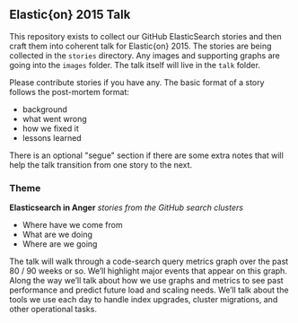 ## Elastic{on} 2015 Talk

This repository exists to collect our GitHub ElasticSearch stories and then
craft them into coherent talk for Elastic{on} 2015. The stories are being
collected in the `stories` directory. Any images and supporting graphs are going
into the `images` folder. The talk itself will live in the `talk` folder.

Please contribute stories if you have any. The basic format of a story follows
the post-mortem format:

* background
* what went wrong
* how we fixed it
* lessons learned

There is an optional "segue" section if there are some extra notes that will
help the talk transition from one story to the next.

### Theme

**Elasticsearch in Anger**
_stories from the GitHub search clusters_

* Where have we come from
* What are we doing
* Where are we going

The talk will walk through a code-search query metrics graph over the past 80 /
90 weeks or so. We’ll highlight major events that appear on this graph. Along
the way we’ll talk about how we use graphs and metrics to see past performance
and predict future load and scaling needs. We’ll talk about the tools we use
each day to handle index upgrades, cluster migrations, and other operational
tasks.
